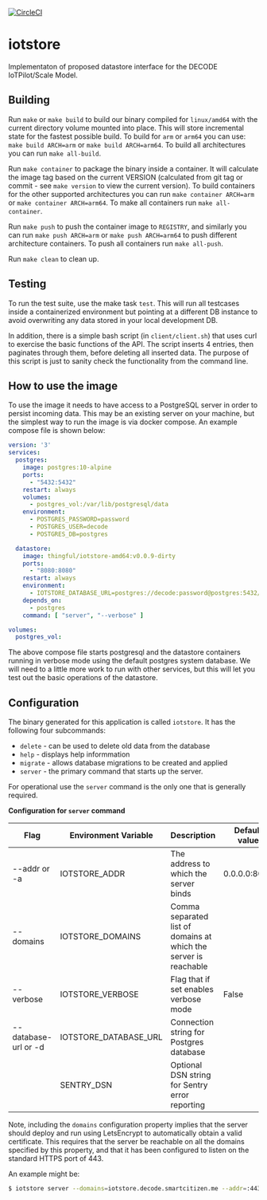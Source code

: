 [![CircleCI](https://circleci.com/gh/DECODEproject/iotstore.svg?style=svg)](https://circleci.com/gh/DECODEproject/iotstore)

# iotstore

Implementaton of proposed datastore interface for the DECODE IoTPilot/Scale
Model.

## Building

Run `make` or `make build` to build our binary compiled for `linux/amd64`
with the current directory volume mounted into place. This will store
incremental state for the fastest possible build. To build for `arm` or
`arm64` you can use: `make build ARCH=arm` or `make build ARCH=arm64`. To
build all architectures you can run `make all-build`.

Run `make container` to package the binary inside a container. It will
calculate the image tag based on the current VERSION (calculated from git tag
or commit - see `make version` to view the current version). To build
containers for the other supported architectures you can run
`make container ARCH=arm` or `make container ARCH=arm64`. To make all
containers run `make all-container`.

Run `make push` to push the container image to `REGISTRY`, and similarly you
can run `make push ARCH=arm` or `make push ARCH=arm64` to push different
architecture containers. To push all containers run `make all-push`.

Run `make clean` to clean up.

## Testing

To run the test suite, use the make task `test`. This will run all testcases
inside a containerized environment but pointing at a different DB instance to
avoid overwriting any data stored in your local development DB.

In addition, there is a simple bash script (in `client/client.sh`) that uses
curl to exercise the basic functions of the API. The script inserts 4
entries, then paginates through them, before deleting all inserted data. The
purpose of this script is just to sanity check the functionality from the
command line.

## How to use the image

To use the image it needs to have access to a PostgreSQL server in order to
persist incoming data. This may be an existing server on your machine, but
the simplest way to run the image is via docker compose. An example compose
file is shown below:

```yaml
version: '3'
services:
  postgres:
    image: postgres:10-alpine
    ports:
      - "5432:5432"
    restart: always
    volumes:
      - postgres_vol:/var/lib/postgresql/data
    environment:
      - POSTGRES_PASSWORD=password
      - POSTGRES_USER=decode
      - POSTGRES_DB=postgres

  datastore:
    image: thingful/iotstore-amd64:v0.0.9-dirty
    ports:
      - "8080:8080"
    restart: always
    environment:
      - IOTSTORE_DATABASE_URL=postgres://decode:password@postgres:5432/postgres?sslmode=disable
    depends_on:
      - postgres
    command: [ "server", "--verbose" ]

volumes:
  postgres_vol:
```

The above compose file starts postgresql and the datastore containers running
in verbose mode using the default postgres system database. We will need to a
little more work to run with other services, but this will let you test out
the basic operations of the datastore.

## Configuration

The binary generated for this application is called `iotstore`. It has the following four subcommands:

* `delete` - can be used to delete old data from the database
* `help` - displays help informmation
* `migrate` - allows database migrations to be created and applied
* `server` - the primary command that starts up the server.

For operational use the `server` command is the only one that is generally
required.

**Configuration for `server` command**

| Flag                 | Environment Variable  | Description                                                      | Default value | Required |
| -------------------- | --------------------- | ---------------------------------------------------------------- | ------------- | -------- |
| --addr or -a         | IOTSTORE_ADDR         | The address to which the server binds                            | 0.0.0.0:8080  | No       |
| --domains            | IOTSTORE_DOMAINS      | Comma separated list of domains at which the server is reachable |               | No       |
| --verbose            | IOTSTORE_VERBOSE      | Flag that if set enables verbose mode                            | False         | No       |
| --database-url or -d | IOTSTORE_DATABASE_URL | Connection string for Postgres database                          |               | Yes      |
|                      | SENTRY_DSN            | Optional DSN string for Sentry error reporting                   |               | No       |

Note, including the `domains` configuration property implies that the server
should deploy and run using LetsEncrypt to automatically obtain a valid
certificate. This requires that the server be reachable on all the domains
specified by this property, and that it has been configured to listen on the
standard HTTPS port of 443.

An example might be:

```bash
$ iotstore server --domains=iotstore.decode.smartcitizen.me --addr=:443
```